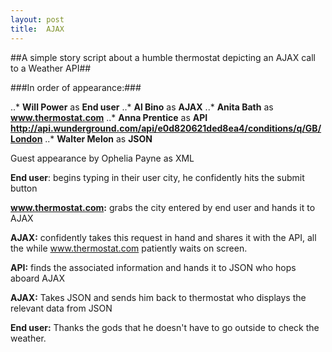 ```yaml
---
layout: post
title:  AJAX
---
```

##A simple story script about a humble thermostat depicting an AJAX call to a Weather API##

###In order of appearance:###

..* **Will Power** as **End user**
..* **Al Bino** as **AJAX**
..* **Anita Bath** as **www.thermostat.com**
..* **Anna Prentice** as **API http://api.wunderground.com/api/e0d820621ded8ea4/conditions/q/GB/London**
..* **Walter Melon** as **JSON**

Guest appearance by Ophelia Payne as XML


**End user**: begins typing in their user city, he confidently hits the submit button

**www.thermostat.com:** grabs the city entered by end user and hands it to AJAX

**AJAX:** confidently takes this request in hand and shares it with the API, all the while www.thermostat.com patiently waits on screen.

**API:** finds the associated information and hands it to JSON who hops aboard AJAX

**AJAX:** Takes JSON and sends him back to thermostat who displays the relevant data from JSON

**End user:** Thanks the gods that he doesn't have to go outside to check the weather.


